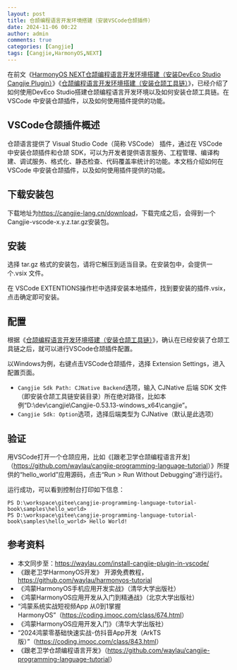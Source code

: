 ```yaml
---
layout: post
title: 仓颉编程语言开发环境搭建（安装VSCode仓颉插件）
date: 2024-11-06 00:22
author: admin
comments: true
categories: [Cangjie]
tags: [Cangjie,HarmonyOS,NEXT]
---
```



在前文《[HarmonyOS NEXT仓颉编程语言开发环境搭建（安装DevEco Studio Cangjie Plugin）](https://waylau.com/install-deveco-studio-cangjie-plugin/)》《[仓颉编程语言开发环境搭建（安装仓颉工具链）](https://waylau.com/install-cangjie-lang)》，已经介绍了如何使用DevEco Studio搭建仓颉编程语言开发环境以及如何安装仓颉工具链。在 VSCode 中安装仓颉插件，以及如何使用插件提供的功能。



<!-- more -->


## VSCode仓颉插件概述

仓颉语言提供了 Visual Studio Code（简称 VSCode） 插件，通过在 VSCode 中安装仓颉插件和仓颉 SDK，可以为开发者提供语言服务、工程管理、编译构建、调试服务、格式化、静态检查、代码覆盖率统计的功能。本文档介绍如何在 VSCode 中安装仓颉插件，以及如何使用插件提供的功能。



## 下载安装包

下载地址为<https://cangjie-lang.cn/download>，下载完成之后，会得到一个Cangjie-vscode-x.y.z.tar.gz安装包。


## 安装

选择 tar.gz 格式的安装包，请将它解压到适当目录。在安装包中，会提供一个.vsix 文件。

在 VSCode EXTENTIONS操作栏中选择安装本地插件，找到要安装的插件.vsix，点击确定即可安装。

## 配置

根据《[仓颉编程语言开发环境搭建（安装仓颉工具链）](https://waylau.com/install-cangjie-lang)》，确认在已经安装了仓颉工具链之后，就可以进行VSCode仓颉插件配置。

以Windows为例，右键点击VSCode仓颉插件，选择 Extension Settings，进入配置页面。


* `Cangjie Sdk Path: CJNative Backend`选项，输入 CJNative 后端 SDK 文件（即安装仓颉工具链安装目录）所在绝对路径，比如本例“D:\dev\cangjie\Cangjie-0.53.13-windows_x64\cangjie”。
* `Cangjie Sdk: Option`选项，选择后端类型为 CJNative（默认是此选项）


## 验证

用VSCode打开一个仓颉应用，比如《[跟老卫学仓颉编程语言开发]（<https://github.com/waylau/cangjie-programming-language-tutorial>）》所提供的“hello_world”应用源码，点击“Run > Run Without Debugging”进行运行。

运行成功，可以看到控制台打印如下信息：

```
PS D:\workspace\gitee\cangjie-programming-language-tutorial-book\samples\hello_world>
PS D:\workspace\gitee\cangjie-programming-language-tutorial-book\samples\hello_world> Hello World!
```

## 参考资料


* 本文同步至：<https://waylau.com/install-cangjie-plugin-in-vscode/>
* 《跟老卫学HarmonyOS开发》 开源免费教程，<https://github.com/waylau/harmonyos-tutorial>
* 《鸿蒙HarmonyOS手机应用开发实战》（清华大学出版社）
* 《鸿蒙HarmonyOS应用开发从入门到精通战》（北京大学出版社）
* “鸿蒙系统实战短视频App 从0到1掌握HarmonyOS”（<https://coding.imooc.com/class/674.html>）
* 《鸿蒙HarmonyOS应用开发入门》（清华大学出版社）
* “2024鸿蒙零基础快速实战-仿抖音App开发（ArkTS版）”（<https://coding.imooc.com/class/843.html>）
* 《跟老卫学仓颉编程语言开发》（<https://github.com/waylau/cangjie-programming-language-tutorial>）